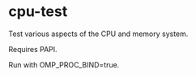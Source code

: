 # cpu-test

Test various aspects of the CPU and memory system.

Requires PAPI.

Run with OMP_PROC_BIND=true.